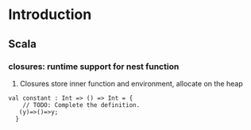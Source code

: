 # Introduction

## Scala

### closures: runtime support for nest function

1. Closures store inner function and environment, allocate on the heap

```text
val constant : Int => () => Int = {
    // TODO: Complete the definition.
   (y)=>()=>y;
  }
```

